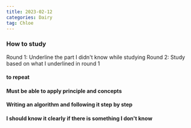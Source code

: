 ```yaml
---
title: 2023-02-12
categories: Dairy
tag: Chloe
---
```


### How to study 
Round 1: Underline the part I didn't know while studying
Round 2: Study based on what I underlined in round 1
#### to repeat

#### Must be able to apply principle and concepts

#### Writing an algorithm and following it step by step

#### I should know it clearly if there is something I don't know
